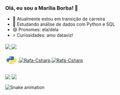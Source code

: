 ### Olá, eu sou a Marília Borba! 👋

- 🔭   Atualmente estou em transição de carreira
- 🌱  Estudando análise de dados com Python e SQL
- 😄  Pronomes: ela/dela
- ⚡   Curiosidades: amo dataviz!


 <div>
  <a href="https://github.com/mariliafcborba">
  <img height="160em" src="https://github-readme-stats.vercel.app/api?username=mariliafcborba&show_icons=true&theme=dracula&include_all_commits=true&count_private=true"/>
  <img height="130em" src="https://github-readme-stats.vercel.app/api/top-langs/?username=mariliafcborba&layout=compact&langs_count=16&theme=dracula"/>
</div>
  
<div style="display: inline_block"><br>
  <img align="center" alt="Rafa-Python" height="30" width="40" src="https://raw.githubusercontent.com/devicons/devicon/master/icons/python/python-original.svg">
  <img align="center" alt="Rafa-Csharp" height="30" width="40" src="https://logospng.org/download/mysql/mysql-2048.png">   
   <img align="center" alt="Rafa-Csharp" height="30" width="40" src="https://encrypted-tbn0.gstatic.com/images?q=tbn:ANd9GcQn_NSNZ9lMm9d-2wuM27jX3druMBqogHJJgQ&usqp=CAU">      
</div>
  
##

<div> 
  <a href = "mailto:mariliafcborba@gmail.com"><img src="https://img.shields.io/badge/-Gmail-%23333?style=for-the-badge&logo=gmail&logoColor=white" target="_blank"></a>
  <a href="https://www.linkedin.com/in/mariliafcborba" target="_blank"><img src="https://img.shields.io/badge/-LinkedIn-%230077B5?style=for-the-badge&logo=linkedin&logoColor=white" target="_blank"></a> 
 
  ![Snake animation](https://github.com/mariliafcborba/mariliafcborba/blob/output/github-contribution-grid-snake.svg)
 
</div>
